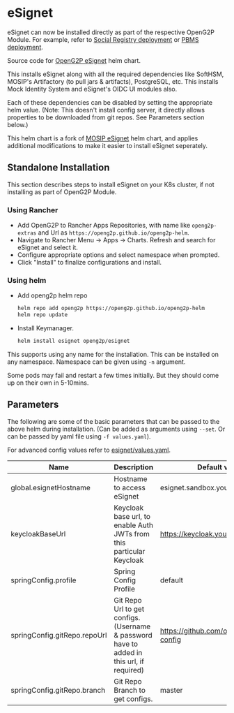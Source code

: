 # eSignet

eSignet can now be installed directly as part of the respective OpenG2P Module. For example, refer to [Social Registry deployment](https://docs.openg2p.org/social-registry/deployment) or [PBMS deployment](https://docs.openg2p.org/pbms/deployment).

Source code for [OpenG2P eSignet](../../charts/esignet) helm chart.

This installs eSignet along with all the required dependencies like SoftHSM, MOSIP's Artifactory (to pull jars & artifacts), PostgreSQL, etc.
This installs Mock Identity System and eSignet's OIDC UI modules also.

Each of these dependencies can be disabled by setting the appropriate helm value. (Note: This doesn't install config server, it directly allows properties to be downloaded from git repos. See Parameters section below.)

This helm chart is a fork of [MOSIP eSignet](https://github.com/mosip/esignet/tree/master/helm) helm chart, and applies additional modifications to make it easier to install eSignet seperately.

## Standalone Installation

This section describes steps to install eSignet on your K8s cluster, if not installing as part of OpenG2P Module.

### Using Rancher

- Add OpenG2P to Rancher Apps Repositories, with name like `openg2p-extras` and Url as `https://openg2p.github.io/openg2p-helm`.
- Navigate to Rancher Menu -> Apps -> Charts. Refresh and search for eSignet and select it.
- Configure appropriate options and select namespace when prompted.
- Click "Install" to finalize configurations and install.

### Using helm

- Add openg2p helm repo
  ```sh
  helm repo add openg2p https://openg2p.github.io/openg2p-helm
  helm repo update
  ```
- Install Keymanager.
  ```sh
  helm install esignet openg2p/esignet
  ```

This supports using any name for the installation. This can be installed on any namespace. Namespace can be given using `-n` argument.

Some pods may fail and restart a few times initially. But they should come up on their own in 5-10mins.

## Parameters

The following are some of the basic parameters that can be passed to the above helm during installation. (Can be  added as arguments using `--set`. Or can be passed by yaml file using `-f values.yaml`).

For advanced config values refer to [esignet/values.yaml](../../charts/esignet/values.yaml).

|Name|Description|Default value|
|-|-|-|
|global.esignetHostname|Hostname to access eSignet|esignet.sandbox.your.org|
|keycloakBaseUrl|Keycloak base url, to enable Auth JWTs from this particular Keycloak|https://keycloak.your.org|
|springConfig.profile|Spring Config Profile|default|
|springConfig.gitRepo.repoUrl|Git Repo Url to get configs. (Username & password have to added in this url, if required)|https://github.com/openg2p/mosip-config|
|springConfig.gitRepo.branch|Git Repo Branch to get configs.|master|
